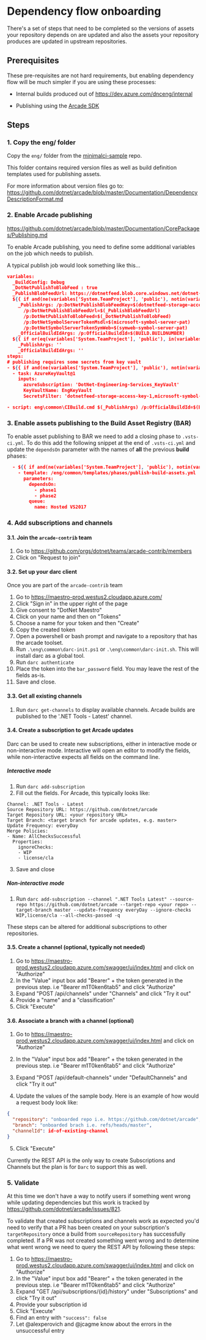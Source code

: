 # Dependency flow onboarding

There's a set of steps that need to be completed so the versions of assets your repository depends on are updated and also the assets your repository produces are updated in upstream repositories.

## Prerequisites

These pre-requisites are not hard requirements, but enabling dependency flow will be much simpler if you are using these processes:

- Internal builds produced out of https://dev.azure.com/dnceng/internal

- Publishing using the [Arcade SDK](https://github.com/dotnet/arcade/blob/master/Documentation/StartHere.md#im-ready-to-get-started-what-do-i-do)

## Steps

### 1. Copy the eng/ folder

Copy the `eng/` folder from the [minimalci-sample](https://github.com/dotnet/arcade-minimalci-sample) repo. 

This folder contains required version files as well as build definition templates used for publishing assets.

For more information about version files go to: https://github.com/dotnet/arcade/blob/master/Documentation/DependencyDescriptionFormat.md

### 2. Enable Arcade publishing

https://github.com/dotnet/arcade/blob/master/Documentation/CorePackages/Publishing.md

To enable Arcade publishing, you need to define some additional variables on the job which needs to publish.

A typical publish job would look something like this...

```json
variables:
  _BuildConfig: Debug
  _DotNetPublishToBlobFeed : true
  _PublishBlobFeedUrl: https://dotnetfeed.blob.core.windows.net/dotnet-core/index.json
  ${{ if and(ne(variables['System.TeamProject'], 'public'), notin(variables['Build.Reason'], 'PullRequest')) }}:
    _PublishArgs: /p:DotNetPublishBlobFeedKey=$(dotnetfeed-storage-access-key-1)
      /p:DotNetPublishBlobFeedUrl=$(_PublishBlobFeedUrl)
      /p:DotNetPublishToBlobFeed=$(_DotNetPublishToBlobFeed)
      /p:DotNetSymbolServerTokenMsdl=$(microsoft-symbol-server-pat)
      /p:DotNetSymbolServerTokenSymWeb=$(symweb-symbol-server-pat)
    _OfficialBuildIdArgs: /p:OfficialBuildId=$(BUILD.BUILDNUMBER)
  ${{ if or(eq(variables['System.TeamProject'], 'public'), in(variables['Build.Reason'], 'PullRequest')) }}:
    _PublishArgs: ''
    _OfficialBuildIdArgs: ''
steps:
# publishing requires some secrets from key vault
- ${{ if and(ne(variables['System.TeamProject'], 'public'), notin(variables['Build.Reason'], 'PullRequest')) }}:
  - task: AzureKeyVault@1
    inputs:
      azureSubscription: 'DotNet-Engineering-Services_KeyVault'
      KeyVaultName: EngKeyVault
      SecretsFilter: 'dotnetfeed-storage-access-key-1,microsoft-symbol-server-pat,symweb-symbol-server-pat'

- script: eng\common\CIBuild.cmd $(_PublishArgs) /p:OfficialBuildId=$(BUILD.BUILDNUMBER)
```

### 3. Enable assets publishing to the Build Asset Registry (BAR)

To enable asset publishing to BAR we need to add a closing phase to `.vsts-ci.yml`. To do this add the following snippet at the end of `.vsts-ci.yml` and update the `dependsOn` parameter with the names of **all** the previous **build** phases:

```json
  - ${{ if and(ne(variables['System.TeamProject'], 'public'), notin(variables['Build.Reason'], 'PullRequest')) }}:
    - template: /eng/common/templates/phases/publish-build-assets.yml
      parameters:
        dependsOn:
          - phase1
          - phase2
        queue:
          name: Hosted VS2017
```

### 4. Add subscriptions and channels

#### 3.1. Join the `arcade-contrib` team

1. Go to https://github.com/orgs/dotnet/teams/arcade-contrib/members
2. Click on "Request to join"

#### 3.2. Set up your darc client

Once you are part of the `arcade-contrib` team

1. Go to https://maestro-prod.westus2.cloudapp.azure.com/
2. Click "Sign in" in the upper right of the page
3. Give consent to "DotNet Maestro"
4. Click on your name and then on "Tokens"
5. Choose a name for your token and then "Create"
6. Copy the created token
7. Open a powershell or bash prompt and navigate to a repository that has the arcade toolset.
8. Run `.\eng\common\darc-init.ps1` or `.\eng\common\darc-init.sh`.  This will install darc as a global tool.
9. Run `darc authenticate`
10. Place the token into the `bar_password` field.  You may leave the rest of the fields as-is.
11. Save and close.

#### 3.3. Get all existing channels

1. Run `darc get-channels` to display available channels.  Arcade builds are published to the '.NET Tools - Latest' channel.

#### 3.4. Create a subscription to get Arcade updates

Darc can be used to create new subscriptions, either in interactive mode or non-interactive mode.
Interactive will open an editor to modify the fields, while non-interactive expects all fields on the command line.

##### Interactive mode

1. Run `darc add-subscription`
2. Fill out the fields.  For Arcade, this typically looks like:

```
Channel: .NET Tools - Latest
Source Repository URL: https://github.com/dotnet/arcade
Target Repository URL: <your repository URL>
Target Branch: <target branch for arcade updates, e.g. master>
Update Frequency: everyDay
Merge Policies:
- Name: AllChecksSuccessful
  Properties:
    ignoreChecks:
    - WIP
    - license/cla
```

3. Save and close

##### Non-interactive mode

1. Run `darc add-subscription --channel ".NET Tools Latest" --source-repo https://github.com/dotnet/arcade --target-repo <your repo> --target-branch master --update-frequency everyDay --ignore-checks WIP,license/cla --all-checks-passed -q`

These steps can be altered for additional subscriptions to other repositories.

#### 3.5. Create a channel (optional, typically not needed)

1. Go to https://maestro-prod.westus2.cloudapp.azure.com/swagger/ui/index.html and click on "Authorize"
2. In the "Value" input box add "Bearer" + the token generated in the previous step. i.e "Bearer m1T0ken6tab5" and click "Authorize"
3. Expand "POST /api/channels" under "Channels" and click "Try it out"
4. Provide a "name" and a "classification"
5. Click "Execute"

#### 3.6. Associate a branch with a channel (optional)

1. Go to https://maestro-prod.westus2.cloudapp.azure.com/swagger/ui/index.html and click on "Authorize"
2. In the "Value" input box add "Bearer" + the token generated in the previous step. i.e "Bearer m1T0ken6tab5" and click "Authorize"
3. Expand "POST /api/default-channels" under "DefaultChannels" and click "Try it out"

4. Update the values of the sample body. Here is an example of how would a request body look like:

``` json
{
  "repository": "onboarded repo i.e. https://github.com/dotnet/arcade",
  "branch": "onboarded brach i.e. refs/heads/master",
  "channelId": id-of-existing-channel
}
```

5. Click "Execute"

Currently the REST API is the only way to create Subscriptions and Channels but the plan is for `Darc` to support this as well.

### 5. Validate

At this time we don't have a way to notify users if something went wrong while updating dependencies but this work is tracked by
https://github.com/dotnet/arcade/issues/821.

To validate that created subscriptions and channels work as expected you'd need to verify that a PR has been created on your subscription's `targetRepository` once a build from `sourceRepository` has successfully completed. If a PR was not created something went wrong and to determine what went wrong we need to query the REST API by following these steps:

1. Go to https://maestro-prod.westus2.cloudapp.azure.com/swagger/ui/index.html and click on "Authorize"
2. In the "Value" input box add "Bearer" + the token generated in the previous step. i.e "Bearer m1T0ken6tab5" and click "Authorize"
3. Expand "GET /api/subscriptions/{id}/history" under "Subscriptions" and click "Try it out"
4. Provide your subscription id
5. Click "Execute"
6. Find an entry with `"success": false`
7. Let @alexperovich and @jcagme know about the errors in the unsuccessful entry